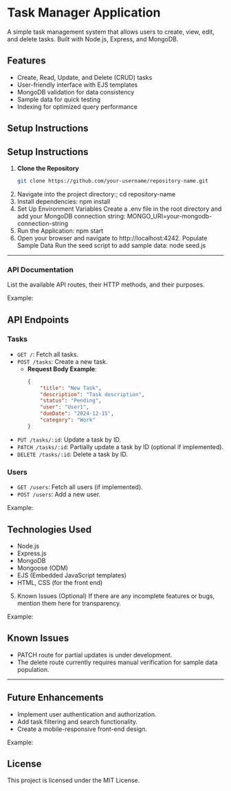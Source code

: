 # Task Manager Application

A simple task management system that allows users to create, view, edit, and delete tasks. Built with Node.js, Express, and MongoDB.

## Features

- Create, Read, Update, and Delete (CRUD) tasks
- User-friendly interface with EJS templates
- MongoDB validation for data consistency
- Sample data for quick testing
- Indexing for optimized query performance

## Setup Instructions

## Setup Instructions

1. **Clone the Repository**
   ```bash
   git clone https://github.com/your-username/repository-name.git
   ```
2. Navigate into the project directory:;
   cd repository-name
3. Install dependencies:
   npm install
4. Set Up Environment Variables Create a .env file in the root directory and add your MongoDB connection string:
   MONGO_URI=your-mongodb-connection-string
5. Run the Application:
   npm start
6. Open your browser and navigate to http://localhost:4242.
   Populate Sample Data Run the seed script to add sample data:
   node seed.js

---

### API Documentation

List the available API routes, their HTTP methods, and their purposes.

Example:

## API Endpoints

### Tasks

- `GET /`: Fetch all tasks.
- `POST /tasks`: Create a new task.
  - **Request Body Example**:
    ```json
    {
    	"title": "New Task",
    	"description": "Task description",
    	"status": "Pending",
    	"user": "User1",
    	"dueDate": "2024-12-15",
    	"category": "Work"
    }
    ```
- `PUT /tasks/:id`: Update a task by ID.
- `PATCH /tasks/:id`: Partially update a task by ID (optional if implemented).
- `DELETE /tasks/:id`: Delete a task by ID.

### Users

- `GET /users`: Fetch all users (if implemented).
- `POST /users`: Add a new user.

Example:

## Technologies Used

- Node.js
- Express.js
- MongoDB
- Mongoose (ODM)
- EJS (Embedded JavaScript templates)
- HTML, CSS (for the front end)

5. Known Issues (Optional)
   If there are any incomplete features or bugs, mention them here for transparency.

Example:

## Known Issues

- PATCH route for partial updates is under development.
- The delete route currently requires manual verification for sample data population.

---

## Future Enhancements

- Implement user authentication and authorization.
- Add task filtering and search functionality.
- Create a mobile-responsive front-end design.

Example:

## License

This project is licensed under the MIT License.
